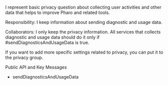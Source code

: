 I represent basic privacy question about collecting user activities and other data that helps to improve Pharo and related tools.

Responsibility: 
I keep information about sending diagnostic and usage data. 

Collaborators:
I only keep the privacy information. All services that collects diagnostic and usage data should do it only if #sendDiagnosticsAndUsageData is true. 

If you want to add more specific settings related to privacy, you can put it to the privacy group.

Public API and Key Messages

- sendDiagnosticsAndUsageData   
